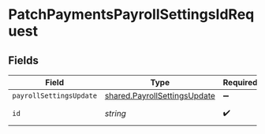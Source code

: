 # PatchPaymentsPayrollSettingsIdRequest


## Fields

| Field                                                                        | Type                                                                         | Required                                                                     | Description                                                                  |
| ---------------------------------------------------------------------------- | ---------------------------------------------------------------------------- | ---------------------------------------------------------------------------- | ---------------------------------------------------------------------------- |
| `payrollSettingsUpdate`                                                      | [shared.PayrollSettingsUpdate](../../models/shared/payrollsettingsupdate.md) | :heavy_minus_sign:                                                           | N/A                                                                          |
| `id`                                                                         | *string*                                                                     | :heavy_check_mark:                                                           | Unique identifier                                                            |
